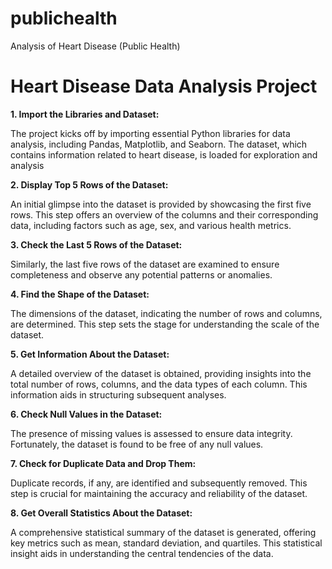 # publichealth
Analysis of Heart Disease (Public Health)
# Heart Disease Data Analysis Project

**1. Import the Libraries and Dataset:**

The project kicks off by importing essential Python libraries for data analysis, including Pandas, Matplotlib, and Seaborn. The dataset, which contains information related to heart disease, is loaded for exploration and analysis

**2. Display Top 5 Rows of the Dataset:**

An initial glimpse into the dataset is provided by showcasing the first five rows. This step offers an overview of the columns and their corresponding data, including factors such as age, sex, and various health metrics.

**3. Check the Last 5 Rows of the Dataset:**

Similarly, the last five rows of the dataset are examined to ensure completeness and observe any potential patterns or anomalies.

**4. Find the Shape of the Dataset:**

The dimensions of the dataset, indicating the number of rows and columns, are determined. This step sets the stage for understanding the scale of the dataset.

**5. Get Information About the Dataset:**

A detailed overview of the dataset is obtained, providing insights into the total number of rows, columns, and the data types of each column. This information aids in structuring subsequent analyses.

**6. Check Null Values in the Dataset:**

The presence of missing values is assessed to ensure data integrity. Fortunately, the dataset is found to be free of any null values.

**7. Check for Duplicate Data and Drop Them:**

Duplicate records, if any, are identified and subsequently removed. This step is crucial for maintaining the accuracy and reliability of the dataset.

**8. Get Overall Statistics About the Dataset:**

A comprehensive statistical summary of the dataset is generated, offering key metrics such as mean, standard deviation, and quartiles. This statistical insight aids in understanding the central tendencies of the data.
